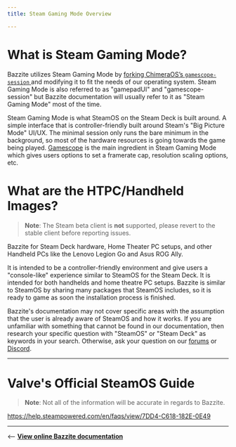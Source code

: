 ```yaml
---
title: Steam Gaming Mode Overview

---
```


# What is Steam Gaming Mode?

Bazzite utilizes Steam Gaming Mode by [forking ChimeraOS’s `gamescope-session` ](https://github.com/KyleGospo/gamescope-session) and modifying it to fit the needs of our operating system.  Steam Gaming Mode is also referred to as "gamepadUI" and "gamescope-session" but Bazzite documentation will usually refer to it as "Steam Gaming Mode" most of the time.

Steam Gaming Mode is what SteamOS on the Steam Deck is built around.  A simple interface that is controller-friendly built around Steam's "Big Picture Mode" UI/UX.  The minimal session only runs the bare minimum in the background, so most of the hardware resources is going towards the game being played.  [Gamescope](https://github.com/ValveSoftware/gamescope) is the main ingredient in Steam Gaming Mode which gives users options to set a framerate cap, resolution scaling options, etc.

# What are the HTPC/Handheld Images?

>**Note**: The Steam beta client is **not** supported, please revert to the stable client before reporting issues.

Bazzite for Steam Deck hardware, Home Theater PC setups, and other Handheld PCs like the Lenovo Legion Go and Asus ROG Ally.  

It is intended to be a controller-friendly environment and give users a "console-like" experience similar to SteamOS for the Steam Deck.  It is intended for both handhelds and home theatre PC setups.  Bazzite is similar to SteamOS by sharing many packages that SteamOS includes, so it is ready to game as soon the installation process is finished.

Bazzite's documentation may not cover specific areas with the assumption that the user is already aware of SteamOS and how it works.  If you are unfamiliar with something that cannot be found in our documentation, then research your specific question with "SteamOS" or "Steam Deck" as keywords in your search.  Otherwise, ask your question on our [forums](https://universal-blue.discourse.group/c/bazzite/5) or [Discord](https://discord.gg/f8MUghG5PB).

<hr>

# Valve's Official SteamOS Guide

>**Note**: Not all of the information will be accurate in regards to Bazzite.

<https://help.steampowered.com/en/faqs/view/7DD4-C618-182E-0E49>

<hr>

<-- [**View online Bazzite documentation**](https://universal-blue.discourse.group/docs?topic=37)